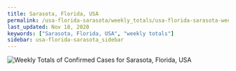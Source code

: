 ```yaml
---
title: Sarasota, Florida, USA
permalink: /usa-florida-sarasota/weekly_totals/usa-florida-sarasota-weekly_totals.html
last_updated: Nov 18, 2020
keywords: ["Sarasota, Florida, USA", "weekly totals"]
sidebar: usa-florida-sarasota_sidebar
---
```


![Weekly Totals of Confirmed Cases for Sarasota, Florida, USA](/covid_tracker/images/graphs/usa-florida-sarasota-weekly_totals_graph.png)

